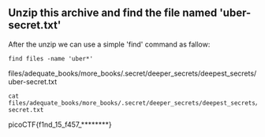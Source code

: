 ## Unzip this archive and find the file named 'uber-secret.txt'

After the unzip we can use a simple 'find' command as fallow:
```
find files -name 'uber*' 
```
files/adequate_books/more_books/.secret/deeper_secrets/deepest_secrets/uber-secret.txt

```
cat files/adequate_books/more_books/.secret/deeper_secrets/deepest_secrets/uber-secret.txt
```

picoCTF{f1nd_15_f457_********}
